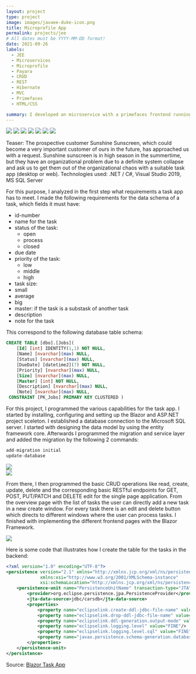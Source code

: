 ```yaml
---
layout: project
type: project
image: images/javaee-duke-icon.png
title: Microprofile App
permalink: projects/jee
# All dates must be YYYY-MM-DD format!
date: 2021-09-26
labels:
  - JEE
  - Microservices
  - Microprofile
  - Payara
  - CRUD
  - REST
  - Hibernate
  - MVC
  - Primefaces
  - HTML/CSS

summary: I developed an microservice with a primefaces frontend running on a payara application server to create, update, delete, read and organize cars.
---
```


<img class="ui image" src="{{ site.baseurl }}/images/jee-overview.png">
<img class="ui image" src="{{ site.baseurl }}/images/jee-create.png">
<img class="ui image" src="{{ site.baseurl }}/images/jee-read.png">
<img class="ui image" src="{{ site.baseurl }}/images/jee-update.png">
<img class="ui image" src="{{ site.baseurl }}/images/jee-delete.png">
<img class="ui image" src="{{ site.baseurl }}/images/jee-tableview.png">
<img class="ui image" src="{{ site.baseurl }}/images/jee-payara.png">

Teaser:
The prospective customer Sunshine Sunscreen, which could become a very important customer of ours in the future, has approached us with a request.
Sunshine sunscreen is in high season in the summertime, but they have an organizational problem due to a definite system collapse and ask us to get them out of the organizational chaos with a suitable task app (desktop or web).
Technologies used: .NET / C#, Visual Studio 2019, MS SQL Server

For this purpose, I analyzed in the first step what requirements a task app has to meet.
I made the following requirements for the data schema of a task, which fields it must have:
- id-number
- name for the task
- status of the task:
  - open 
  - process
  - closed
- due date
- priority of the task:
  - low 
  - middle 
  - high
 - task size:
  - small
  - average
  - big
 - master: if the task is a substask of another task
 - description
 - note for the task

This correspond to the following database table schema:
````sql
CREATE TABLE [dbo].[Jobs](
	[Id] [int] IDENTITY(1,1) NOT NULL,
	[Name] [nvarchar](max) NULL,
	[Status] [nvarchar](max) NULL,
	[DueDate] [datetime2](7) NOT NULL,
	[Priority] [nvarchar](max) NULL,
	[Size] [nvarchar](max) NULL,
	[Master] [int] NOT NULL,
	[Description] [nvarchar](max) NULL,
	[Note] [nvarchar](max) NULL,
 CONSTRAINT [PK_Jobs] PRIMARY KEY CLUSTERED )

````

For this project, I programmed the various capabilities for the task app. I started by installing, configuring and setting up the Blazor and ASP.NET project sceleton. I established a database connection to the Microsoft SQL server. I started with designing the data model by using the entity framework core. Afterwards I programmed the migration and service layer and added the migration by the following 2 commands:

````c#
add-migration initial
update-database
````

<img class="ui image" src="{{ site.baseurl }}/images/taskapp-add.png">
</br>
<img class="ui image" src="{{ site.baseurl }}/images/taskapp-edit.png">


From there, I then programmed the basic CRUD operations like read, create, update, delete and the corresponding basic RESTful endpoints for GET, POST, PUT/PATCH and DELETE edit for the single page application. From the overview page with the list of tasks the user can directly add a new task in a new create window. For every task there is an edit and delete button which directs to different windows where the user can process tasks. I finished with implementing the different frontend pages with the Blazor Framework.

<img class="ui image" src="{{ site.baseurl }}/images/taskapp-delete.png">

Here is some code that illustrates how I create the table for the tasks in the backend:

```xml
<?xml version="1.0" encoding="UTF-8"?>
<persistence version="2.1" xmlns="http://xmlns.jcp.org/xml/ns/persistence" 
             xmlns:xsi="http://www.w3.org/2001/XMLSchema-instance" 
             xsi:schemaLocation="http://xmlns.jcp.org/xml/ns/persistence http://xmlns.jcp.org/xml/ns/persistence/persistence_2_1.xsd">
    <persistence-unit name="PersistenceUnitName" transaction-type="JTA">
        <provider>org.eclipse.persistence.jpa.PersistenceProvider</provider>
        <jta-data-source>jdbc/carsdb</jta-data-source>
        <properties>
            <property name="eclipselink.create-ddl-jdbc-file-name" value="createDDL_ddlGeneration.jdbc"/>
            <property name="eclipselink.drop-ddl-jdbc-file-name" value="dropDDL_ddlGeneration.jdbc"/>
            <property name="eclipselink.ddl-generation.output-mode" value="both"/>
            <property name="eclipselink.logging.level" value="FINE"/>
            <property name="eclipselink.logging.level.sql" value="FINE"/>
            <property name="javax.persistence.schema-generation.database.action" value="drop-and-create"/>
        </properties>
    </persistence-unit>
</persistence>
```

Source: <a href="https://github.com/knanw/BlazorTaskApp/"><i class="large github icon"></i>Blazor Task App</a> 

